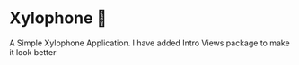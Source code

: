 # Xylophone 🎹
A Simple Xylophone Application. I have added Intro Views package to make it look better

